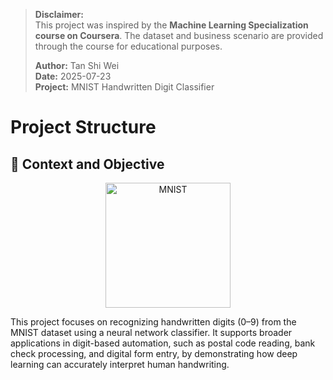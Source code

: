 > **Disclaimer:**  
> This project was inspired by the **Machine Learning Specialization course on Coursera**. The dataset and business scenario are provided through the course for educational purposes.
> 
> **Author:** Tan Shi Wei  
> **Date:** 2025-07-23  
> **Project:** MNIST Handwritten Digit Classifier

# Project Structure

## 📌 Context and Objective

<p align="center">
  <img src="https://github.com/user-attachments/assets/eafe2cb4-5743-4274-ba64-cc330b9a2c2c" alt="MNIST" width="200" height="200" />
</p>

This project focuses on recognizing handwritten digits (0–9) from the MNIST dataset using a neural network classifier. It supports broader applications in digit-based automation, such as postal code reading, bank check processing, and digital form entry, by demonstrating how deep learning can accurately interpret human handwriting.

